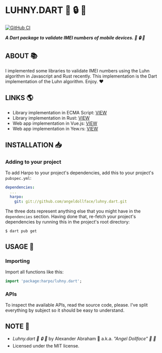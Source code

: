 # LUHNY.DART :iphone: :lock: :dart:

[![GitHub CI](https://github.com/angeldollface/luhny.dart/actions/workflows/dart.yml/badge.svg)](https://github.com/angeldollface/luhny.dart/actions)

***A Dart package to validate IMEI numbers of mobile devices. :iphone: :lock: :dart:***

## ABOUT :books:

I implemented some libraries to validate IMEI numbers using the Luhn algorithm in Javascript and Rust recently. This implementation is the Dart implementation of the Luhn algorithm. Enjoy. :heart:

## LINKS :earth_americas:

- Library implementation in ECMA Script: [VIEW](https://github.com/angeldollface/luhny)
- Library implementation in Rust: [VIEW](https://github.com/angeldollface/luhny.rs)
- Web app implementation in Vue.js: [VIEW](https://github.com/angeldollface/ceramic)
- Web app implementation in Yew.rs: [VIEW](https://github.com/angeldollface/ceramic.rs)

## INSTALLATION :inbox_tray:

### Adding to your project

To add Harpo to your project's dependencies, add this to your project's `pubspec.yml`:

```YAML
dependencies:
  ...
  harpo:
    git: git://github.com/angeldollface/luhny.dart.git
```

The three dots represent anything else that you might have in the `dependencies` section.
Having done that, re-fetch your project's dependencies by running this in the project's root directory:

```bash
$ dart pub get
```

## USAGE :hammer:

### Importing

Import all functions like this:

```dart
import 'package:harpo/luhny.dart';
```

### APIs

To inspect the available APIs, read the source code, please. I've split everything by subject so it should be easy to understand.

## NOTE :scroll:

- *Luhny.dart :iphone: :lock: :dart:* by Alexander Abraham :black_heart: a.k.a. *"Angel Dollface" :dolls: :ribbon:*
- Licensed under the MIT license.
